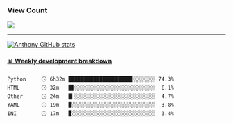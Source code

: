 ### View Count
<p>
  <a href="https://count.getloli.com/"><img src="https://count.getloli.com/get/@asmedeus998?theme=rule34"></a>
</p>

---
[![Anthony GitHub stats](https://github-readme-stats.vercel.app/api?username=asmedeus998&count_private=true&hide=prs,issues&show_icons=true&theme=cobalt)](https://github.com/Asmedeus998/github-readme-stats)




<!-- waka-box start -->
#### <a href="https://gist.github.com/976cbecf83f29f44732391efd9fbccec" target="_blank">📊 Weekly development breakdown</a>
```text
Python     🕓 6h32m ████████████████████▊░░░░░░░ 74.3%
HTML       🕓 32m   █▋░░░░░░░░░░░░░░░░░░░░░░░░░░  6.1%
Other      🕓 24m   █▎░░░░░░░░░░░░░░░░░░░░░░░░░░  4.7%
YAML       🕓 19m   █░░░░░░░░░░░░░░░░░░░░░░░░░░░  3.8%
INI        🕓 17m   ▉░░░░░░░░░░░░░░░░░░░░░░░░░░░  3.4%
```
<!-- Powered by https://github.com/Asmedeus998/waka-box-go . -->
<!-- waka-box end -->



<!--
**Asmedeus998/Asmedeus998** is a ✨ _special_ ✨ repository because its `README.md` (this file) appears on your GitHub profile.

Here are some ideas to get you started:

- 🔭 I’m currently working on ...
- 🌱 I’m currently learning ...
- 👯 I’m looking to collaborate on ...
- 🤔 I’m looking for help with ...
- 💬 Ask me about ...
- 📫 How to reach me: ...
- 😄 Pronouns: ...
- ⚡ Fun fact: ...
-->

